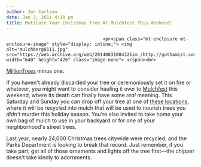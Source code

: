 ```yaml
---
author: Jen Carlson
date: Jan 3, 2011 4:18 pm
title: Mutilate Your Christmas Tree At Mulchfest This Weekend!
---
```


	
										<p><span class="mt-enclosure mt-enclosure-image" style="display: inline;"> <img alt="mulchberg0111.jpg" src="https://web.archive.org/web/20140831084321im_/http://gothamist.com/attachments/arts_jen/mulchberg0111.jpg" width="640" height="426" class="image-none"> </span><br>
<span class="photo_caption"><a href="https://web.archive.org/web/20140831084321/http://www.milliontreesnyc.org/">MillionTrees</a> minus one.</span></p>

<p>If you haven&apos;t already discarded your tree or ceremoniously set it on fire or whatever, you might want to consider hauling it over to <a href="https://web.archive.org/web/20140831084321/http://gothamist.com/tags/mulchfest">Mulchfest</a> this weekend, where its death can finally have some <em>real</em> meaning. This Saturday and Sunday you can drop off your tree at one of <a href="https://web.archive.org/web/20140831084321/http://nycgovparks.org/services/mulchfest/mulchfest.html">these locations</a>, where it will be recycled into mulch that will be used to nourish trees you <em>didn&apos;t</em> murder this holiday season. You&apos;re also invited to take home your own bag of mulch to use in your backyard or for one of your neighborhood&apos;s street trees.</p>

<p>Last year, nearly 24,000 Christmas trees citywide were recycled, and the Parks Department is looking to break that record. Just remember, if you take part, get all of those ornaments and lights off the tree first&#x2014;the chipper doesn&apos;t take kindly to adornments.</p>					
										
									
				